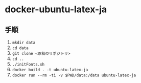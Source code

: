 # docker-ubuntu-latex-ja

## 手順

1. `mkdir data`
2. `cd data`
3. `git clone <原稿のリポジトリ>`
4. `cd ..`
5. `./initFonts.sh`
6. `docker build . -t ubuntu-latex-ja`
7. `docker run --rm -ti -v $PWD/data:/data ubuntu-latex-ja`
